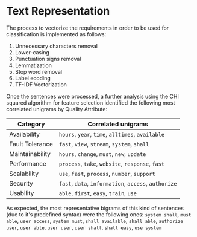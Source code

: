 # Text Representation

The process to vectorize the requirements in order to be used for classification is implemented as follows:
1. Unnecessary characters removal
2. Lower-casing
3. Punctuation signs removal
4. Lemmatization
5. Stop word removal
6. Label ecoding
7. TF-IDF Vectorization

Once the sentences were processed, a further analysis using the CHI squared algorithm for feature selection identified the following most correlated unigrams by Quality Attribute:

| Category        | Correlated unigrams                                  |
| --------------- | ---------------------------------------------------- |
| Availability    | `hours`, `year`, `time`, `alltimes`, `available`     |
| Fault Tolerance | `fast`, `view`, `stream`, `system`, `shall`          |
| Maintainability | `hours`, `change`, `must`, `new`, `update`           |
| Performance     | `process`, `take`, `website`, `response`, `fast`     |
| Scalability     | `use`, `fast`, `process`, `number`, `support`        |
| Security        | `fast`, `data`, `information`, `access`, `authorize` |
| Usability       | `able`, `first`, `easy`, `train`, `use`              |

As expected, the most representative bigrams of this kind of sentences (due to it's predefined syntax) were the following ones: `system shall`, `must able`, `user access`, `system must`, `shall available`, `shall able`, `authorize user`, `user able`, `user user`, `user shall`, `shall easy`, `use system`